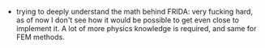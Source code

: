- trying to deeply understand the math behind FRIDA: very fucking hard, as of now I don't see how it would be possible to get even close to implement it. A lot of more physics knowledge is required, and same for FEM methods.
